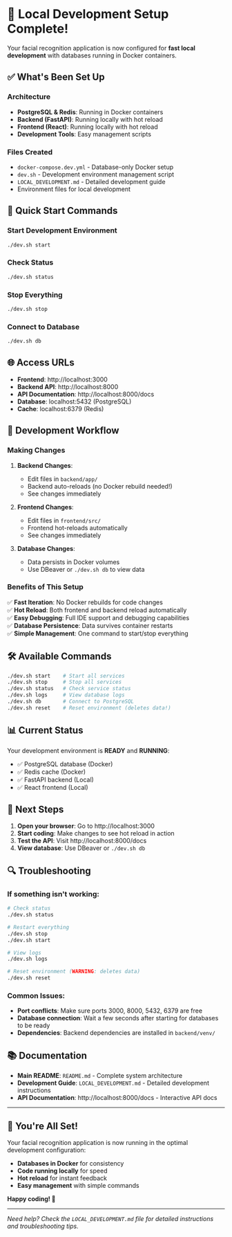 # 🎉 Local Development Setup Complete!

Your facial recognition application is now configured for **fast local development** with databases running in Docker containers.

## ✅ What's Been Set Up

### **Architecture**
- **PostgreSQL & Redis**: Running in Docker containers
- **Backend (FastAPI)**: Running locally with hot reload
- **Frontend (React)**: Running locally with hot reload
- **Development Tools**: Easy management scripts

### **Files Created**
- `docker-compose.dev.yml` - Database-only Docker setup
- `dev.sh` - Development environment management script
- `LOCAL_DEVELOPMENT.md` - Detailed development guide
- Environment files for local development

## 🚀 Quick Start Commands

### **Start Development Environment**
```bash
./dev.sh start
```

### **Check Status**
```bash
./dev.sh status
```

### **Stop Everything**
```bash
./dev.sh stop
```

### **Connect to Database**
```bash
./dev.sh db
```

## 🌐 Access URLs

- **Frontend**: http://localhost:3000
- **Backend API**: http://localhost:8000
- **API Documentation**: http://localhost:8000/docs
- **Database**: localhost:5432 (PostgreSQL)
- **Cache**: localhost:6379 (Redis)

## 🔧 Development Workflow

### **Making Changes**

1. **Backend Changes**:
   - Edit files in `backend/app/`
   - Backend auto-reloads (no Docker rebuild needed!)
   - See changes immediately

2. **Frontend Changes**:
   - Edit files in `frontend/src/`
   - Frontend hot-reloads automatically
   - See changes immediately

3. **Database Changes**:
   - Data persists in Docker volumes
   - Use DBeaver or `./dev.sh db` to view data

### **Benefits of This Setup**

✅ **Fast Iteration**: No Docker rebuilds for code changes  
✅ **Hot Reload**: Both frontend and backend reload automatically  
✅ **Easy Debugging**: Full IDE support and debugging capabilities  
✅ **Database Persistence**: Data survives container restarts  
✅ **Simple Management**: One command to start/stop everything  

## 🛠️ Available Commands

```bash
./dev.sh start    # Start all services
./dev.sh stop     # Stop all services  
./dev.sh status   # Check service status
./dev.sh logs     # View database logs
./dev.sh db       # Connect to PostgreSQL
./dev.sh reset    # Reset environment (deletes data!)
```

## 📊 Current Status

Your development environment is **READY** and **RUNNING**:

- ✅ PostgreSQL database (Docker)
- ✅ Redis cache (Docker)  
- ✅ FastAPI backend (Local)
- ✅ React frontend (Local)

## 🎯 Next Steps

1. **Open your browser**: Go to http://localhost:3000
2. **Start coding**: Make changes to see hot reload in action
3. **Test the API**: Visit http://localhost:8000/docs
4. **View database**: Use DBeaver or `./dev.sh db`

## 🔍 Troubleshooting

### **If something isn't working:**

```bash
# Check status
./dev.sh status

# Restart everything
./dev.sh stop
./dev.sh start

# View logs
./dev.sh logs

# Reset environment (WARNING: deletes data)
./dev.sh reset
```

### **Common Issues:**

- **Port conflicts**: Make sure ports 3000, 8000, 5432, 6379 are free
- **Database connection**: Wait a few seconds after starting for databases to be ready
- **Dependencies**: Backend dependencies are installed in `backend/venv/`

## 📚 Documentation

- **Main README**: `README.md` - Complete system architecture
- **Development Guide**: `LOCAL_DEVELOPMENT.md` - Detailed development instructions
- **API Documentation**: http://localhost:8000/docs - Interactive API docs

---

## 🎉 You're All Set!

Your facial recognition application is now running in the optimal development configuration:

- **Databases in Docker** for consistency
- **Code running locally** for speed
- **Hot reload** for instant feedback
- **Easy management** with simple commands

**Happy coding! 🚀**

---

*Need help? Check the `LOCAL_DEVELOPMENT.md` file for detailed instructions and troubleshooting tips.*
